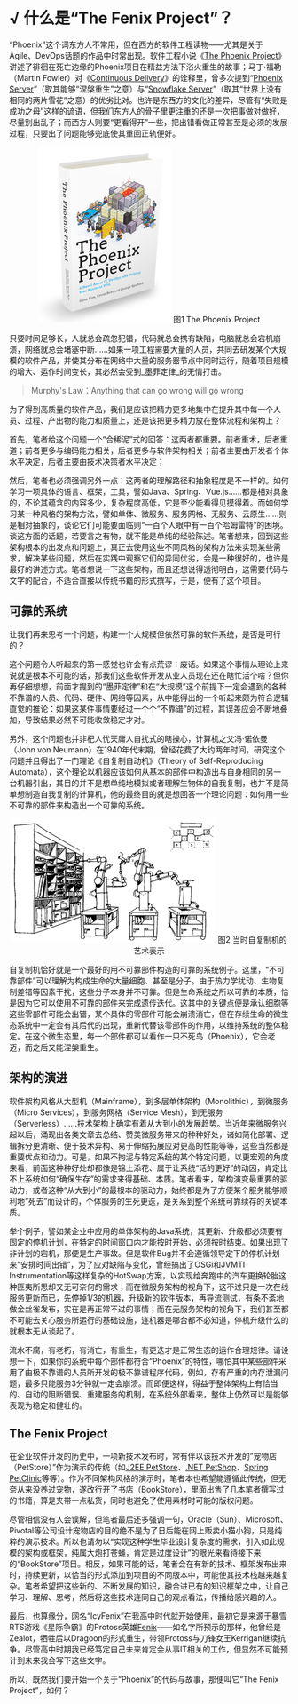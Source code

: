 # √ 什么是“The Fenix Project”？

“Phoenix”这个词东方人不常用，但在西方的软件工程读物——尤其是关于Agile、DevOps话题的作品中时常出现。软件工程小说《[The Phoenix Project](https://book.douban.com/subject/20644908/)》讲述了徘徊在死亡边缘的Phoenix项目在精益方法下浴火重生的故事；马丁·福勒（Martin Fowler）对《[Continuous Delivery](https://book.douban.com/subject/4327796/)》的诠释里，曾多次提到“[Phoenix Server](https://martinfowler.com/bliki/PhoenixServer.html)”（取其能够“涅槃重生”之意）与“[Snowflake Server](https://martinfowler.com/bliki/SnowflakeServer.html)”（取其“世界上没有相同的两片雪花”之意）的优劣比对。也许是东西方的文化的差异，尽管有“失败是成功之母”这样的谚语，但我们东方人的骨子里更注重的还是一次把事做对做好，尽量别出乱子；而西方人则要“更看得开”一些，把出错看做正常甚至是必须的发展过程，只要出了问题能够兜底使其重回正轨便好。

<center>
<img src='./images/the-phoenix-project.png' ></img>
图1 The Phoenix Project
</center>

只要时间足够长，人就总会疏忽犯错，代码就总会携有缺陷，电脑就总会宕机崩溃，网络就总会堵塞中断……如果一项工程需要大量的人员，共同去研发某个大规模的软件产品，并使其分布在网络中大量的服务器节点中同时运行，随着项目规模的增大、运作时间变长，其必然会受到_墨菲定律_的无情打击。

> Murphy's Law：Anything that can go wrong will go wrong

为了得到高质量的软件产品，我们是应该把精力更多地集中在提升其中每一个人员、过程、产出物的能力和质量上，还是该把更多精力放在整体流程和架构上？

首先，笔者给这个问题一个“合稀泥”式的回答：这两者都重要。前者重术，后者重道；前者更多与编码能力相关，后者更多与软件架构相关；前者主要由开发者个体水平决定，后者主要由技术决策者水平决定；

然后，笔者也必须强调另外一点：这两者的理解路径和抽象程度是不一样的。如何学习一项具体的语言、框架，工具，譬如Java、Spring、Vue.js……都是相对具象的，不论其蕴含的内容多少，复杂程度高低，它是至少能看得见摸得着。而如何学习某一种风格的架构方法，譬如单体、微服务、服务网格、无服务、云原生……则是相对抽象的，谈论它们可能要面临则“一百个人眼中有一百个哈姆雷特”的困境。谈这方面的话题，若要言之有物，就不能是单纯的经验陈述。笔者想来，回到这些架构根本的出发点和问题上，真正去使用这些不同风格的架构方法来实现某些需求，解决某些问题，然后在实践中观察它们的异同优劣，会是一种很好的，也许是最好的讲述方式。笔者想说一下这些架构，而且还想说得透彻明白，这需要代码与文字的配合，不适合直接以传统书籍的形式撰写，于是，便有了这个项目。

## 可靠的系统

让我们再来思考一个问题，构建一个大规模但依然可靠的软件系统，是否是可行的？

这个问题令人听起来的第一感觉也许会有点荒谬：废话。如果这个事情从理论上来说就是根本不可能的话，那我们这些软件开发从业人员现在还在瞎忙活个啥？但你再仔细想想，前面才提到的“墨菲定律”和在“大规模”这个前提下一定会遇到的各种不靠谱的人员、代码、硬件、网络等因素，从中能得出的一个听起来颇为符合逻辑直觉的推论：如果这某件事情要经过一个个“不靠谱”的过程，其误差应会不断地叠加，导致结果必然不可能收敛稳定才对。

另外，这个问题也并非杞人忧天庸人自扰式的瞎操心，计算机之父冯·诺依曼（John von Neumann）在1940年代末期，曾经花费了大约两年时间，研究这个问题并且得出了一门理论《自复制自动机》（Theory of Self-Reproducing Automata），这个理论以机器应该如何从基本的部件中构造出与自身相同的另一台机器引出，其目的并不是想单纯地模拟或者理解生物体的自我复制，也并不是简单想制造自我复制的计算机，他的最终目的就是想回答一个理论问题：如何用一些不可靠的部件来构造出一个可靠的系统。

<center>
<img src='./images/self-reproducing-automata.png' ></img>
图2 当时自复制机的艺术表示
</center>

自复制机恰好就是一个最好的用不可靠部件构造的可靠的系统例子。这里，“不可靠部件”可以理解为构成生命的大量细胞、甚至是分子。由于热力学扰动、生物复制差错等因素干扰，这些分子本身并不可靠。但是生命系统之所以可靠的本质，恰是因为它可以使用不可靠的部件来完成遗传迭代。这其中的关键点便是承认细胞等这些零部件可能会出错，某个具体的零部件可能会崩溃消亡，但在存续生命的微生态系统中一定会有其后代的出现，重新代替该零部件的作用，以维持系统的整体稳定。在这个微生态里，每一个部件都可以看作一只不死鸟（Phoenix），它会老迈，而之后又能涅槃重生。

## 架构的演进

软件架构风格从大型机（Mainframe），到多层单体架构（Monolithic），到微服务（Micro Services），到服务网格（Service Mesh），到无服务（Serverless）……技术架构上确实有着从大到小的发展趋势。当近年来微服务兴起以后，涌现出各类文章去总结、赞美微服务带来的种种好处，诸如简化部署、逻辑拆分更清晰、便于技术异构、易于伸缩拓展应对更高的性能等等，这些当然都是重要优点和动力。可是，如果不拘泥与特定系统的某个特定问题，以更宏观的角度来看，前面这种种好处却都像是锦上添花、属于让系统“活的更好”的动因，肯定比不上系统如何“确保生存”的需求来得基础、本质。笔者看来，架构演变最重要的驱动力，或者这种“从大到小”的最根本的驱动力，始终都是为了方便某个服务能够顺利地“死去”而设计的，个体服务的生死更迭，是关系到整个系统可靠续存的关键本质。

举个例子，譬如某企业中应用的单体架构的Java系统，其更新、升级都必须要有固定的停机计划，在特定的时间窗口内才能按时开始，必须按时结束。如果出现了非计划的宕机，那便是生产事故。但是软件Bug并不会遵循领导定下的停机计划来“安排时间出错”，为了应对缺陷与变化，曾经搞出了OSGi和JVMTI Instrumentation等这样复杂的HotSwap方案，以实现给奔跑中的汽车更换轮胎这种匪夷所思却又无可奈何的需求；而在微服务架构的视角下，这不过只是一次在线服务更新而已，先停掉1/3的机器，升级新的软件版本，再导流测试，有条不紊地做金丝雀发布，实在是再正常不过的事情；而在无服务架构的视角下，我们甚至都不可能去关心服务所运行的基础设施，连机器是哪台都不必知道，停机升级什么的就根本无从谈起了。

流水不腐，有老朽，有消亡，有重生，有更迭才是正常生态的运作合理规律。请设想一下，如果你的系统中每个部件都符合“Phoenix”的特性，哪怕其中某些部件采用了由极不靠谱的人员所开发的极不靠谱程序代码，例如，存有严重的内存泄漏问题，最多只能服务3分钟就一定会崩溃。而即便这样，得益于整体架构上有恰当的、自动的阻断错误、重建服务的机制，在系统外部看来，整体上仍然可以是能够表现为稳定和健壮的。

## The Fenix Project

在企业软件开发的历史中，一项新技术发布时，常有伴以该技术开发的”宠物店（PetStore）”作为演示的传统（如[J2EE PetStore](https://www.oracle.com/technetwork/java/petstore1-3-1-02-139690.html)、[.NET PetShop](https://archive.codeplex.com/?p=petshopmvc)、[Spring PetClinic](https://github.com/spring-projects/spring-petclinic)等等）。作为不同架构风格的演示时，笔者本也希望能遵循此传统，但无奈从来没养过宠物，遂改行开了书店（BookStore），里面出售了几本笔者撰写过的书籍，算是夹带一点私货，同时也避免了使用素材时可能的版权问题。

尽管相信没有人会误解，但笔者最后还多强调一句，Oracle（Sun）、Microsoft、Pivotal等公司设计宠物店的目的绝不是为了日后能在网上贩卖小猫小狗，只是纯粹的演示技术。所以也请勿以“实现这种学生毕业设计复杂度的需求，引入如此规模的架构或框架，纯属大炮打苍蝇，肯定是过度设计”的眼光来看待接下来的“BookStore”项目。相反，如果可能的话，笔者会在有新的技术、框架发布出来时，持续更新，以恰当的形式添加到项目的不同版本中，可能使其技术栈越来越复杂。笔者希望把这些新的、不断发展的知识，融合进已有的知识框架之中，让自己学习、理解、思考，然后将这些技术连同自己的观点看法，传播给感兴趣的人。

最后，也算缘分，网名“IcyFenix”在我高中时代就开始使用，最初它是来源于暴雪RTS游戏《星际争霸》的Protoss英雄[Fenix](https://starcraft.fandom.com/wiki/Fenix)——如名字所预示的那样，他曾经是Zealot，牺牲后以Dragoon的形式重生，带领Protoss与刀锋女王Kerrigan继续抗争。尽管高中时期我已经笃定自己未来肯定会从事IT相关的工作，但显然不可能预计到未来我会写下这些文字。

所以，既然我们要开始一个关于“Phoenix”的代码与故事，那便叫它“The Fenix Project”，如何？

